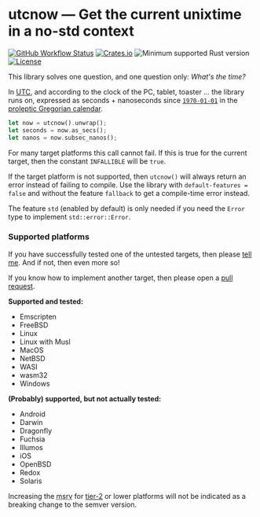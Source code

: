 # utcnow — Get the current unixtime in a no-std context

[![GitHub Workflow Status](https://img.shields.io/github/workflow/status/Kijewski/utcnow/CI?logo=github)](https://github.com/Kijewski/utcnow/actions/workflows/ci.yml)
[![Crates.io](https://img.shields.io/crates/v/utcnow?logo=rust)](https://crates.io/crates/utcnow)
![Minimum supported Rust version](https://img.shields.io/badge/rustc-1.48-important?logo=rust "Minimum Supported Rust Version")
[![License](https://img.shields.io/crates/l/utcnow?color=informational&logo=apache)](/LICENSE.md)

This library solves one question, and one question only: *What's the time?*

In [UTC](https://en.wikipedia.org/w/index.php?title=Coordinated_Universal_Time&oldid=1099753328 "Coordinated Universal Time"), and
according to the clock of the PC, tablet, toaster … the library runs on,
expressed as seconds + nanoseconds since [`1970-01-01`](https://en.wikipedia.org/w/index.php?title=Unix_time&oldid=1099912565 "Unix time")
in the [proleptic Gregorian calendar](https://en.wikipedia.org/w/index.php?title=Proleptic_Gregorian_calendar&oldid=1053300561).

```rust
let now = utcnow().unwrap();
let seconds = now.as_secs();
let nanos = now.subsec_nanos();
```

For many target platforms this call cannot fail.
If this is true for the current target, then the constant `INFALLIBLE` will be `true`.

If the target platform is not supported, then `utcnow()` will always return an error instead of failing to compile.
Use the library with `default-features = false` and without the feature `fallback` to get a compile-time error instead.

The feature `std` (enabled by default) is only needed if you need the `Error` type to implement `std::error::Error`.

### Supported platforms

If you have successfully tested one of the untested targets, then please [tell me](https://github.com/Kijewski/utcnow/issues).
And if not, then even more so!

If you know how to implement another target, then please open a [pull request](https://github.com/Kijewski/utcnow/pulls).

**Supported and tested:**

* Emscripten
* FreeBSD
* Linux
* Linux with Musl
* MacOS
* NetBSD
* WASI
* wasm32
* Windows

**(Probably) supported, but not actually tested:**

* Android
* Darwin
* Dragonfly
* Fuchsia
* Illumos
* iOS
* OpenBSD
* Redox
* Solaris

Increasing the <abbr title="Minimum Supported Rust Version">msrv</abbr> for [tier-2](https://doc.rust-lang.org/nightly/rustc/platform-support.html) or
lower platforms will not be indicated as a breaking change to the semver version.
